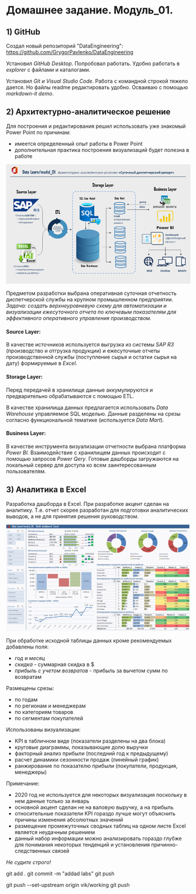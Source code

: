 # Домашнее задание. Модуль_01.

## 1) GitHub

Создал новый репозиторий "DataEngineering":
https://github.com/GrygorPavlenko/DataEngineering

Установил _GitHub Desktop_. Попробовал работать. Удобно работать в _explorer_ с файлами и каталогами.

Установил _Git и Visual Studio Code_. Работа с командной строкой тяжело дается. Но файлы readme редактировать удобно. Осваиваю с помощью _markdown-it demo_.


## 2) Архитектурно-аналитическое решение

Для построения и редактирования решил использовать уже знакомый Power Point по причинам:
+ имеется определенный опыт работы в Power Point
+ дополнительная практика построения визуализаций будет полезна в работе

![Схема](https://github.com/GrygorPavlenko/DataEngineering/blob/main/DE-101/Module%2001/Scheme/DL_%D0%90%D0%90%D0%A0.png?raw=true)

Предметом разработки выбрана оперативная суточная отчетность диспетчерской службы на крупном промышленном предприятии.
_Задача: создать верхнеуровневую схему для автоматизации и визуализации ежесуточного отчета по ключевым показателям для эффективного оперативного управления производством._

#### Source Layer:
В качестве источников используется выгрузка из системы _SAP R3_ (производство и отгрузка продукции) и ежесуточные отчеты производственной службы (поступление сырья и остатки сырья на дату) формируемые в _Excel_.

#### Storage Layer:
Перед передачей в хранилище данные аккумулируются и предварительно обрабатываются с помощью ETL.

В качестве хранилища данных предлагается использовать _Data Warehouse_ управляемое SQL моделью. Данные разделены на срезы согласно функциональной тематике (используется _Data Mart_).

#### Business Layer:
В качестве инструмента визуализации отчетности выбрана платформа _Power BI._
Взаимодействие с хранилищем данных происходит с помощью запросов _Power Qery_. Готовые дашборды загружаются на локальный сервер для доступа ко всем заинтересованным пользователям.

## 3) Аналитика в Excel

Разработка дашборда в Excel.
При разработке акцент сделан на аналитику. Т.е. отчет скорее разработан для подготовки аналитических выводов, а не для принятия решения руководством.

![Схема](https://github.com/GrygorPavlenko/DataEngineering/blob/main/DE-101/Module%2001/Excel/Modul01%20(%D0%B7%D0%B0%D0%B4%D0%B0%D0%BD%D0%B8%D0%B5%202).png?raw=true)

При обработке исходной таблицы данных кроме рекомендуемых добавлены поля:
+ _год_ и _месяц_
+ _скидка_ - суммарная скидка в $
+ _прибыль с учетом возвратов_ - прибыль за вычетом сумм по возвратам

Размещены срезы:
+ по годам
+ по регионам и менеджерам 
+ по категориям товаров
+ по сегментам покупателей

Использованы визуализации:
+ KPI в табличном виде (показатели разделены на два блока)
+ круговые диаграммы, показывающие долю выручки
+ факторный анализ прибыли (последний год к предыдущему)
+ расчет динамики сезонности продаж (линейный график)
+ ранжирование по показателю прибыли (покупатели, продукция, менеджеры)

Примечание:
+ 2020 год не используется для некоторых визуализация поскольку в нем данные только за январь
+ основной акцент сделан не на валовую выручку, а на прибыль
+ относительные показатели KPI гораздо лучше могут объяснить причины изменения абсолютных значений
+ размещение промежуточных сводных таблиц на одном листе Excel является неудачным решением 
+ данный набор информации можно анализировать гораздо глубже для понимания некоторых тенденций и установления причинно-следственных связей


_Не судите строго!_



git add .
git commit -m "addad labs"
git push

git push --set-upstream origin vik/working
git push